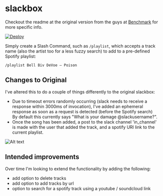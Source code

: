 # slackbox
Checkout the readme at the original version from the guys at [Benchmark](https://github.com/benchmarkstudios/slackbox) for more specific info.

[![Deploy](https://www.herokucdn.com/deploy/button.png)](https://heroku.com/deploy)

Simply create a Slash Command, such as `/playlist`, which accepts a track name (also the artist too for a less fuzzy search) to add to a pre-defined Spotify playlist:

    /playlist Bell Biv DeVoe – Poison

## Changes to Original

I've altered this to do a couple of things differently to the original slackbox:
 - Due to timeout errors randomly occurring (slack needs to receive a response within 3000ms of invocation), I've added an ephemeral response as soon as a request is detected (before the Spotify search) By default this currently says "What is your damage @slackusername?". 
 - Once the song has been added, a post to the slack channel 'in_channel' is made with the user that added the track, and a spotify URI link to the current playlist. 
 
![Alt text](http://puu.sh/v1VIM/0fa902a8e7.png "Sample use")

## Intended improvements
Over time I'm looking to extend the functionality by adding the following:
 - add option to delete tracks
 - add option to add tracks by url 
 - option to search for a spotify track using a youtube / soundcloud link 
